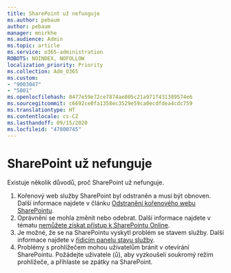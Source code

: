 ```yaml
---
title: SharePoint už nefunguje
ms.author: pebaum
author: pebaum
manager: mnirkhe
ms.audience: Admin
ms.topic: article
ms.service: o365-administration
ROBOTS: NOINDEX, NOFOLLOW
localization_priority: Priority
ms.collection: Adm_O365
ms.custom:
- "9003047"
- "5801"
ms.openlocfilehash: 8477e59e72ce7874ae805c21a971f431389574e6
ms.sourcegitcommit: c6692ce0fa1358ec3529e59ca0ecdfdea4cdc759
ms.translationtype: HT
ms.contentlocale: cs-CZ
ms.lasthandoff: 09/15/2020
ms.locfileid: "47800745"
---
```

# <a name="sharepoint-is-no-longer-working"></a>SharePoint už nefunguje

Existuje několik důvodů, proč SharePoint už nefunguje.

1. Kořenový web služby SharePoint byl odstraněn a musí být obnoven. Další informace najdete v článku [Odstranění kořenového webu SharePointu](https://docs.microsoft.com/sharepoint/troubleshoot/sites/url-that-resides-under-root-site-collection-is-broken).
2. Oprávnění se mohla změnit nebo odebrat. Další informace najdete v tématu [nemůžete získat přístup k SharePointu Online](https://docs.microsoft.com/sharepoint/troubleshoot/sharing-and-permissions/sharepoint-online-inaccessible).
3. Je možné, že se na SharePointu vyskytl problém se stavem služby. Další informace najdete v [řídicím panelu stavu služby](https://admin.microsoft.com/AdminPortal/Home#/servicehealth).
4. Problémy s prohlížečem mohou uživatelům bránit v otevírání SharePointu. Požádejte uživatele (ů), aby vyzkoušeli soukromý režim prohlížeče, a přihlaste se zpátky na SharePoint.
